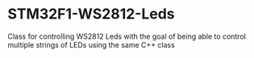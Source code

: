 # STM32F1-WS2812-Leds
Class for controlling WS2812 Leds with the goal of being able to control multiple strings of LEDs using the same C++ class
